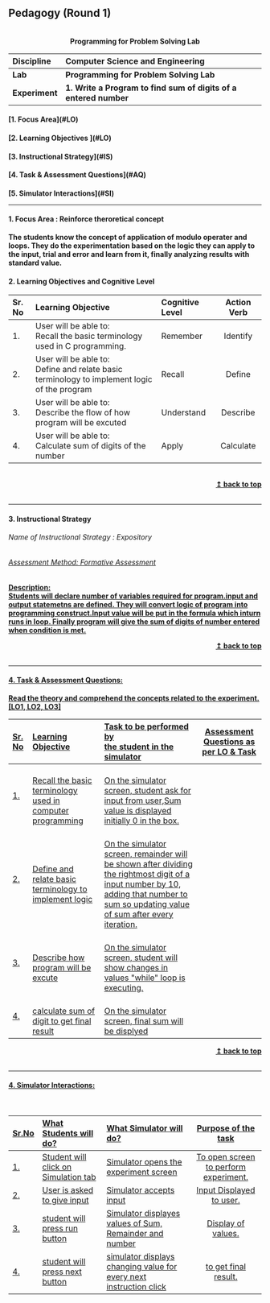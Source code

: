 ## Pedagogy (Round 1)
<p align="center">
<br>
<b> Programming for Problem Solving Lab  <a name="top"></a> <br>
</p>

<b>Discipline | <b>Computer Science and Engineering
:--|:--|
<b> Lab | <b> Programming for Problem Solving Lab 
<b> Experiment|     <b> 1. Write a Program to find sum of digits of a entered number


<h4> [1. Focus Area](#LO)
<h4> [2. Learning Objectives ](#LO)
<h4> [3. Instructional Strategy](#IS)
<h4> [4. Task & Assessment Questions](#AQ)
<h4> [5. Simulator Interactions](#SI)
<hr>

<a name="LO"></a>
#### 1. Focus Area : Reinforce theroretical concept
The students know the concept of application of modulo operater and loops. They do the experimentation based on the logic they can apply to the input, trial and error and learn from it, finally analyzing results with standard value.

#### 2. Learning Objectives and Cognitive Level


Sr. No |	Learning Objective	| Cognitive Level | Action Verb
:--|:--|:--|:-:
1.| User will be able to: <br>Recall the basic terminology used in C programming. <br>| Remember | Identify
2.| User will be able to: <br>Define and relate basic terminology to implement logic of the program <br> | Recall | Define
3.| User will be able to: <br> Describe the flow  of how program will be excuted <br> | Understand | Describe
4.| User will be able to: <br>Calculate sum of digits of the number <br>| Apply | Calculate
<br/>
<div align="right">
    <b><a href="#top">↥ back to top</a></b>
</div>
<br/>
<hr>

<a name="IS"></a>
#### 3. Instructional Strategy
###### Name of Instructional Strategy  : Expository    <u> 
###### Assessment Method: Formative Assessment


<u> <b>Description: </b></u>
<br>
Students will declare number of variables required for program.input and output statemetns are defined. They will convert logic of program into programming construct.Input value will be put in the formula which inturn runs in loop. Finally program will give the sum of digits of number entered when condition is met.
<br/>
<div align="right">
    <b><a href="#top">↥ back to top</a></b>
</div>
<br/>
<hr>

<a name="AQ"></a>
#### 4. Task & Assessment Questions:

Read the theory and comprehend the concepts related to the experiment. [LO1, LO2, LO3]
<br>

Sr. No |	Learning Objective	| Task to be performed by <br> the student  in the simulator | Assessment Questions as per LO & Task
:--|:--|:--|:-:
1.|<br> Recall the basic terminology used in computer programming | <br> On the simulator screen, student ask for input from user,Sum value is displayed initially 0 in the box.| <br> | What is type of input value is need to be enterd?| <br> A. #### Integer <br> B. Float <br> C. Char <br> <b> D. string </b> <br> 
2.|<br> Define and relate basic terminology to implement logic| <br> On the simulator screen, remainder will be shown after dividing the rightmost digit of a input number by 10, adding that number to sum so updating value of sum after every iteration.|<br>|
3.|<br> Describe how program will be excute| <br> On the simulator screen, student will show changes in values "while" loop is executing.|<br>
4.|<br> calculate sum of digit to get final result| <br>On the simulator screen, final sum will be displyed| <br>

<div align="right">
    <b><a href="#top">↥ back to top</a></b>
</div>
<br/>
<hr>

<a name="SI"></a>

#### 4. Simulator Interactions:
<br>

Sr.No | What Students will do? |	What Simulator will do?	| Purpose of the task
:--|:--|:--|:--:
1.| Student will click on Simulation tab <br> | Simulator opens the experiment screen <br> | To open screen to perform experiment.
2.| User is asked to give input <br> | Simulator accepts input <br> | Input Displayed to user.
3.| student will press run button <br> | Simulator displayes values of Sum, Remainder and number <br> | Display of values.
4.| student will press next button <br> | simulator displays changing value for every next instruction click <br> | to get final result.
